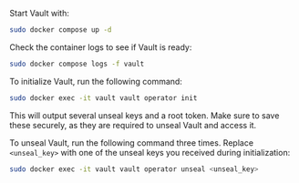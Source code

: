 Start Vault with:
```bash
sudo docker compose up -d
```

Check the container logs to see if Vault is ready:
```bash
sudo docker compose logs -f vault
```

To initialize Vault, run the following command:
```bash
sudo docker exec -it vault vault operator init 
```

This will output several unseal keys and a root token.
Make sure to save these securely, as they are required to unseal Vault and access it.

To unseal Vault, run the following command three times.
Replace `<unseal_key>` with one of the unseal keys you received during initialization:
```bash
sudo docker exec -it vault vault operator unseal <unseal_key>
```
